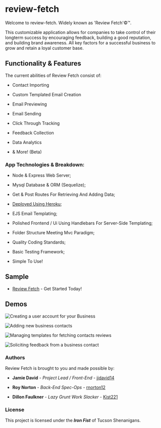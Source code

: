 # review-fetch

Welcome to review-fetch. Widely known as 'Review Fetch'©™.

This customizable application allows for companies to take control of their longterm success by encouraging feedback, building a good reputation, and building brand awareness. All key factors for a successful business to grow and retain a loyal customer base.

## Functionality & Features

The current abilities of Review Fetch consist of:

- Contact Importing

- Custom Templated Email Creation

- Email Previewing

- Email Sending

- Click Through Tracking

- Feedback Collection

- Data Analytics

- & More! (Beta)

### App Technologies & Breakdown:

* Node & Express Web Server;

* Mysql Database & ORM (Sequelize);

* Get & Post Routes For Retrieving And Adding Data;

* [Deployed Using Heroku][1];

* EJS Email Templating;

* Polished Frontend / Ui Using Handlebars For Server-Side Templating;

* Folder Structure Meeting Mvc Paradigm;

* Quality Coding Standards;

* Basic Testing Framework;

* Simple To Use!

## Sample

* [Review Fetch][1] - Get Started Today!

## Demos

![Creating a user account for your Business](https://github.com/Kist221/review-fetch/tree/master/public/assets/gifs/Create_User.gif)

![ Adding new business contacts](https://github.com/Kist221/review-fetch/tree/master/public/assets/gifs/Add_Contact.gif)

![Managing templates for fetching contacts reviews](https://github.com/Kist221/review-fetch/tree/master/public/assets/gifs/Manage_Templates.gif)

![Soliciting feedback from a business contact](https://github.com/Kist221/review-fetch/tree/master/public/assets/gifs/Fetch_Review.gif)

### Authors

Review Fetch is brought to you and made possible by:

* **Jamie David** - *Project Lead / Front-End* - [jjdavid14](https://github.com/jjdavid14)

* **Roy Norton** - *Back-End Spec-Ops* - [rnorton12](https://github.com/rnorton12)

* **Dillon Faulkner** - *Lazy Grunt Work Slacker* - [Kist221](https://github.com/Kist221)

### License

This project is licensed under the **_Iron Fist_** of Tucson Shenanigans.

[1]: https://damp-fjord-98999.herokuapp.com
